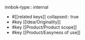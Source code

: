 innbok-type:: internal
- #[[related keys]]
collapsed:: true
- #key [[Idea/Originality]]
- #key [[Product/Product scope]]
- #key [[Product/Easyness of use]]




